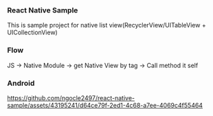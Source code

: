 ### React Native Sample

This is sample project for native list view(RecyclerView/UITableView + UICollectionView)

### Flow

JS -> Native Module -> get Native View by tag -> Call method it self

### Android


https://github.com/ngocle2497/react-native-sample/assets/43195241/d64ce79f-2ed1-4c68-a7ee-4069c4f55464

